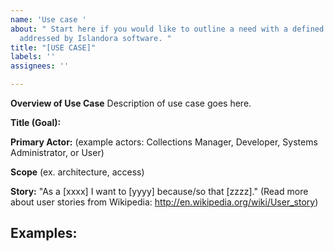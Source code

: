 ```yaml
---
name: 'Use case '
about: " Start here if you would like to outline a need with a defined scope to be
  addressed by Islandora software. "
title: "[USE CASE]"
labels: ''
assignees: ''

---
```


<!--
Outline your use case: focus on who is the actor, and what task they need to accomplish. 

Here is a sample use case from the Islandora Github Repository:
https://github.com/Islandora/documentation/issues/769

Please fill out as much of the template as you can. 
Start below this comment section.
-->

**Overview of Use Case**
Description of use case goes here.

**Title (Goal):** 

**Primary Actor:** 
(example actors: Collections Manager, Developer, Systems Administrator, or User)

**Scope** 
(ex. architecture, access)

**Story:** 
"As a [xxxx] I want to [yyyy] because/so that [zzzz]." 
(Read more about user stories from Wikipedia: http://en.wikipedia.org/wiki/User_story)

## Examples:
